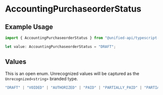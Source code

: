 # AccountingPurchaseorderStatus

## Example Usage

```typescript
import { AccountingPurchaseorderStatus } from "@unified-api/typescript-sdk/sdk/models/shared";

let value: AccountingPurchaseorderStatus = "DRAFT";
```

## Values

This is an open enum. Unrecognized values will be captured as the `Unrecognized<string>` branded type.

```typescript
"DRAFT" | "VOIDED" | "AUTHORIZED" | "PAID" | "PARTIALLY_PAID" | "PARTIALLY_REFUNDED" | "REFUNDED" | Unrecognized<string>
```